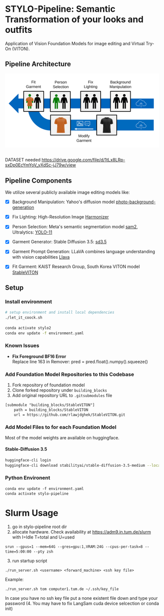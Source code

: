 # STYLO-Pipeline: Semantic Transformation of your looks and outfits
Application of Vision Foundation Models for image editing and Virtual Try-On (VITON).


## Pipeline Architecture
![Image of Pipeline Architecture](./assets/pipeline_architecture.svg "Illustration of pipeline architecture")

##
DATASET needed https://drive.google.com/file/d/1tLx8LRp-sxDp0EcYmYoV_vXdSc-jJ79w/view

## Pipeline Components
We utilize several publicly available image editing models like:
- [x] Background Manipulation: Yahoo's diffusion model [photo-background-generation](https://github.com/yahoo/photo-background-generation.git) 
- [x] Fix Lighting: High-Resolution Image [Harmonizer](https://github.com/ZHKKKe/Harmonizer/) 
- [x] Person Selection: Meta's semantic segmentation model [sam2](https://github.com/facebookresearch/sam2), Ultralytics: [YOLO-11](https://github.com/ultralytics/ultralytics)
- [x] Garment Generator: Stable Diffusion 3.5: [sd3.5](https://github.com/Stability-AI/sd3.5)
- [x] Garment Prompt Generation: LLaVA combines language understanding with vision capabilities [Llava](https://huggingface.co/llava-hf/llava-1.5-7b-hf) 
- [x] Fit Garment: KAIST Research Group, South Korea VITON model [StableVITON](https://github.com/rlawjdghek/StableVITON)


## Setup
### Install environment
```sh
# setup environment and install local dependencies
./let_it_coock.sh

conda activate stylo2
conda env update -f environment.yaml
```

### Known Issues
- **Fix Foreground BF16 Error**
<br>Replace line 163 in Remover: pred = pred.float().numpy().squeeze()


### Add Foundation Model Repositories to this Codebase
1. Fork repository of foundation model
2. Clone forked repository under `building_blocks`
2. Add original repository URL to `.gitsubmodules` file

```
[submodule "building_blocks/StableVITON"]
	path = building_blocks/StableVITON
	url = https://github.com/rlawjdghek/StableVITON.git
```

### Add Model Files to for each Foundation Model
Most of the model weights are available on huggingface.


#### Stable-Diffusion 3.5
```sh
huggingface-cli login
huggingface-cli download stabilityai/stable-diffusion-3.5-medium --local-dir building_blocks/sd3_5/models/3_5medium
```

### Python Environent
```
conda env update -f environment.yaml
conda activate stylo-pipeline
```

# Slurm Usage
1. go in stylo-pipeline root dir
2. allocate hardware. Check availability at https://adm9.in.tum.de/slurm with I=Idle T=total and U=used
```
srun --gpus=1 --mem=64G --gres=gpu:1,VRAM:24G --cpus-per-task=8 --time=5:00:00 --pty zsh
```
3. run startup script 
```
./run_server.sh <username> <forward_machine> <ssh key file>
```
Example:
```
./run_server.sh tom computer1.tum.de ~/.ssh/key_file
```
In case you have no ssh key file put a none existent file down and type your password
(4. You may have to fix LangSam cuda device selcection or conda init)
